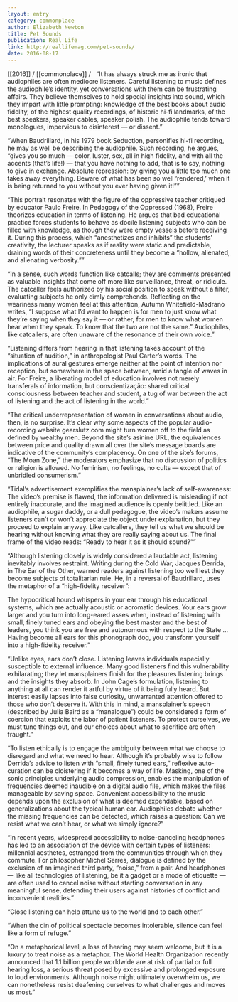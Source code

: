 ```yaml
---
layout: entry
category: commonplace
author: Elizabeth Newton
title: Pet Sounds
publication: Real Life
link: http://reallifemag.com/pet-sounds/
date: 2016-08-17
---
```


[[2016]] / [[commonplace]] / 
 
“It has always struck me as ironic that audiophiles are often mediocre listeners. Careful listening to music defines the audiophile’s identity, yet conversations with them can be frustrating affairs. They believe themselves to hold special insights into sound, which they impart with little prompting: knowledge of the best books about audio fidelity, of the highest quality recordings, of historic hi-fi landmarks, of the best speakers, speaker cables, speaker polish. The audiophile tends toward monologues, impervious to disinterest — or dissent.”

“When Baudrillard, in his 1979 book Seduction, personifies hi-fi recording, he may as well be describing the audiophile. Such recording, he argues, “gives you so much — color, luster, sex, all in high fidelity, and with all the accents (that’s life!) — that you have nothing to add, that is to say, nothing to give in exchange. Absolute repression: by giving you a little too much one takes away everything. Beware of what has been so well ‘rendered,’ when it is being returned to you without you ever having given it!””

“This portrait resonates with the figure of the oppressive teacher critiqued by educator Paulo Freire. In Pedagogy of the Oppressed (1968), Freire theorizes education in terms of listening. He argues that bad educational practice forces students to behave as docile listening subjects who can be filled with knowledge, as though they were empty vessels before receiving it. During this process, which “anesthetizes and inhibits” the students’ creativity, the lecturer speaks as if reality were static and predictable, draining words of their concreteness until they become a “hollow, alienated, and alienating verbosity.””

“In a sense, such words function like catcalls; they are comments presented as valuable insights that come off more like surveillance, threat, or ridicule. The catcaller feels authorized by his social position to speak without a filter, evaluating subjects he only dimly comprehends. Reflecting on the weariness many women feel at this attention, Autumn Whitefield-Madrano writes, “I suppose what I’d want to happen is for men to just know what they’re saying when they say it — or rather, for men to know what women hear when they speak. To know that the two are not the same.” Audiophiles, like catcallers, are often unaware of the resonance of their own voice.”

“Listening differs from hearing in that listening takes account of the “situation of audition,” in anthropologist Paul Carter’s words. The implications of aural gestures emerge neither at the point of intention nor reception, but somewhere in the space between, amid a tangle of waves in air. For Freire, a liberating model of education involves not merely transferals of information, but conscientização: shared critical consciousness between teacher and student, a tug of war between the act of listening and the act of listening in the world.”

“The critical underrepresentation of women in conversations about audio, then, is no surprise. It’s clear why some aspects of the popular audio-recording website gearslutz.com might turn women off to the field as defined by wealthy men. Beyond the site’s asinine URL, the equivalences between price and quality drawn all over the site’s message boards are indicative of the community’s complacency. On one of the site’s forums, “The Moan Zone,” the moderators emphasize that no discussion of politics or religion is allowed. No feminism, no feelings, no cults — except that of unbridled consumerism.”

“Tidal’s advertisement exemplifies the mansplainer’s lack of self-awareness: The video’s premise is flawed, the information delivered is misleading if not entirely inaccurate, and the imagined audience is openly belittled. Like an audiophile, a sugar daddy, or a dull pedagogue, the video’s makers assume listeners can’t or won’t appreciate the object under explanation, but they proceed to explain anyway. Like catcallers, they tell us what we should be hearing without knowing what they are really saying about us. The final frame of the video reads: “Ready to hear it as it should sound?””

“Although listening closely is widely considered a laudable act, listening inevitably involves restraint. Writing during the Cold War, Jacques Derrida, in The Ear of the Other, warned readers against listening too well lest they become subjects of totalitarian rule. He, in a reversal of Baudrillard, uses the metaphor of a “high-fidelity receiver”:

The hypocritical hound whispers in your ear through his educational systems, which are actually acoustic or acromatic devices. Your ears grow larger and you turn into long-eared asses when, instead of listening with small, finely tuned ears and obeying the best master and the best of leaders, you think you are free and autonomous with respect to the State … Having become all ears for this phonograph dog, you transform yourself into a high-fidelity receiver.”

“Unlike eyes, ears don’t close. Listening leaves individuals especially susceptible to external influence. Many good listeners find this vulnerability exhilarating; they let mansplainers finish for the pleasures listening brings and the insights they absorb. In John Cage’s formulation, listening to anything at all can render it artful by virtue of it being fully heard. But interest easily lapses into false curiosity, unwarranted attention offered to those who don’t deserve it. With this in mind, a mansplainer’s speech (described by Julia Baird as a “manalogue”) could be considered a form of coercion that exploits the labor of patient listeners. To protect ourselves, we must tune things out, and our choices about what to sacrifice are often fraught.”

“To listen ethically is to engage the ambiguity between what we choose to disregard and what we need to hear. Although it’s probably wise to follow Derrida’s advice to listen with “small, finely tuned ears,” reflexive auto-curation can be cloistering if it becomes a way of life. Masking, one of the sonic principles underlying audio compression, enables the manipulation of frequencies deemed inaudible on a digital audio file, which makes the files manageable by saving space. Convenient accessibility to the music depends upon the exclusion of what is deemed expendable, based on generalizations about the typical human ear. Audiophiles debate whether the missing frequencies can be detected, which raises a question: Can we resist what we can’t hear, or what we simply ignore?”

“In recent years, widespread accessibility to noise-canceling headphones has led to an association of the device with certain types of listeners: millennial aesthetes, estranged from the communities through which they commute. For philosopher Michel Serres, dialogue is defined by the exclusion of an imagined third party, “noise,” from a pair. And headphones — like all technologies of listening, be it a gadget or a mode of etiquette — are often used to cancel noise without starting conversation in any meaningful sense, defending their users against histories of conflict and inconvenient realities.”

“Close listening can help attune us to the world and to each other.”

“When the din of political spectacle becomes intolerable, silence can feel like a form of refuge.”

“On a metaphorical level, a loss of hearing may seem welcome, but it is a luxury to treat noise as a metaphor. The World Health Organization recently announced that 1.1 billion people worldwide are at risk of partial or full hearing loss, a serious threat posed by excessive and prolonged exposure to loud environments. Although noise might ultimately overwhelm us, we can nonetheless resist deafening ourselves to what challenges and moves us most.”
